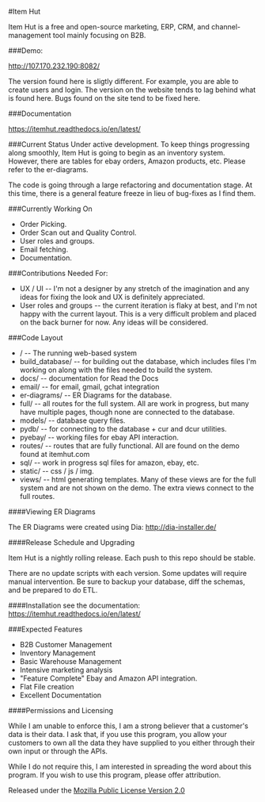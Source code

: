 #Item Hut

Item Hut is a free and open-source marketing, ERP, CRM, and channel-management tool mainly focusing on B2B.

###Demo:

http://107.170.232.190:8082/

The version found here is sligtly different. For example, you are able to create users and login. The version on the website tends to lag behind what is found here. Bugs found on the site tend to be fixed here.

###Documentation

https://itemhut.readthedocs.io/en/latest/

###Current Status
Under active development. To keep things progressing along smoothly, Item Hut is going to begin as an inventory system. However, there are tables for ebay orders, Amazon products, etc. Please refer to the er-diagrams.

The code is going through a large refactoring and documentation stage. At this time, there is a general feature freeze in lieu of bug-fixes as I find them.

###Currently Working On
* Order Picking.
* Order Scan out and Quality Control.
* User roles and groups.
* Email fetching.
* Documentation.

###Contributions Needed For:
* UX / UI -- I'm not a designer by any stretch of the imagination and any ideas for fixing the look and UX is definitely appreciated.
* User roles and groups --  the current iteration is flaky at best, and I'm not happy with the current layout. This is a very difficult problem and placed on the back burner for now. Any ideas will be considered.

###Code Layout
* / -- The running web-based system
* build_database/ -- for building out the database, which includes files I'm working on along with the files needed to build the system.
* docs/ -- documentation for Read the Docs
* email/ -- for email, gmail, gchat integration
* er-diagrams/ -- ER Diagrams for the database.
* full/ -- all routes for the full system. All are work in progress, but many have multiple pages, though none are connected to the database.
* models/ -- database query files.
* pydb/ -- for connecting to the database + cur and dcur utilities.
* pyebay/ -- working files for ebay API interaction.
* routes/ -- routes that are fully functional. All are found on the demo found at itemhut.com
* sql/ -- work in progress sql files for amazon, ebay, etc.
* static/ -- css / js / img.
* views/ -- html generating templates. Many of these views are for the full system and are not shown on the demo. The extra views connect to the full routes.

####Viewing ER Diagrams

The ER Diagrams were created using Dia:
http://dia-installer.de/

####Release Schedule and Upgrading

Item Hut is a nightly rolling release. Each push to this repo should be stable.

There are no update scripts with each version. Some updates will require manual intervention. Be sure to backup your database, diff the schemas, and be prepared to do ETL.

####Installation
see the documentation: https://itemhut.readthedocs.io/en/latest/

###Expected Features
* B2B Customer Management
* Inventory Management
* Basic Warehouse Management
* Intensive marketing analysis
* "Feature Complete" Ebay and Amazon API integration.
* Flat File creation
* Excellent Documentation

####Permissions and Licensing

While I am unable to enforce this, I am a strong believer that a customer's data is their data. I ask that, if you use this program, you allow your customers to own all the data they have supplied to you either through their own input or through the APIs.

While I do not require this, I am interested in spreading the word about this program. If you wish to use this program, please offer attribution.

Released under the [Mozilla Public License
Version 2.0](http://www.mozilla.org/MPL/2.0/)
